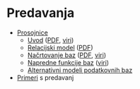 # Predavanja

* [Prosojnice](prosojnice)
  - [Uvod](https://jaanos.github.io/OPB/predavanja/prosojnice/01-uvod.html) ([PDF](prosojnice/01-uvod.pdf), [viri](https://github.com/jaanos/OPB/tree/master/predavanja/prosojnice/01-uvod/))
  - [Relacijski model](https://jaanos.github.io/OPB/predavanja/prosojnice/02-relacijski-model.html) ([PDF](prosojnice/02-relacijski-model.pdf))
  - [Načrtovanje baz](https://jaanos.github.io/OPB/predavanja/prosojnice/03-nacrtovanje-baz.html) ([PDF](prosojnice/03-nacrtovanje-baz.pdf), [viri](https://github.com/jaanos/OPB/tree/master/predavanja/prosojnice/03-nacrtovanje-baz/))
  - [Napredne funkcije baz](https://jaanos.github.io/OPB/predavanja/prosojnice/04-napredne-funkcije-baz.html) ([viri](https://github.com/jaanos/OPB/tree/master/predavanja/prosojnice/04-napredne-funkcije-baz/))
  - [Alternativni modeli podatkovnih baz](https://jaanos.github.io/OPB/predavanja/prosojnice/05-alternativni-modeli-podatkovnih-baz.html)
* [Primeri](https://github.com/jaanos/OPB/tree/master/predavanja/primeri) s predavanj
